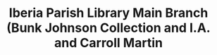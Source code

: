 ---
layout: repo
title: "Iberia Parish Library Main Branch (Bunk Johnson Collection and I.A. and Carroll Martin"
id: 24987
permalink: repos/24987/
---